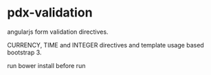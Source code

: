 # pdx-validation
angularjs form validation directives.

CURRENCY, TIME and INTEGER directives and template usage based bootstrap 3.

run bower install before run